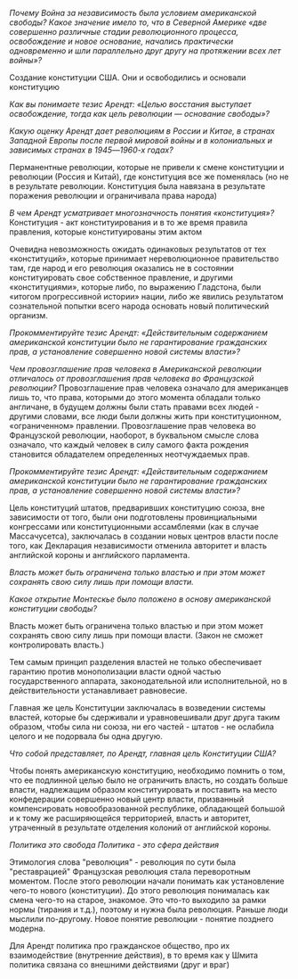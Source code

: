 _Почему Война за независимость была условием американской свободы? Какое значение имело то, что в Северной Америке «две совершенно различные стадии революционного процесса, освобождение и новое основание, начались практически одновременно и шли параллельно друг другу на протяжении всех лет войны»?_

Создание конституции США. Они и освободились и основали конституцию

_Как вы понимаете тезис Арендт: «Целью восстания выступает освобождение, тогда как цель революции ― основание свободы»?_

_Какую оценку Арендт дает революциям в России и Китае, в странах Западной Европы после первой мировой войны и в колониальных и зависимых странах в 1945―1960-х годах?_

Перманентные революции, которые не привели к смене конституции и революции (Россия и Китай), где конституция все же поменялась (но не в результате революции. Конституция была навязана в результате поражения революции и ограничивала права народа)

_В чем Арендт усматривает многозначность понятия «конституция»?_
Конституция - акт конституирования и в то же время правила правления, которые конституированы этим актом

Очевидна невозможность ожидать одинаковых результатов от тех «конституций», которые принимает нереволюционное правительство там, где народ и его революция оказались не в состоянии конституировать свое собственное правление, и другими «конституциями», которые либо, по выражению Гладстона, были «итогом прогрессивной истории» нации, либо же явились результатом сознательной попытки всего народа основать новый политический организм.

_Прокомментируйте тезис Арендт: «Действительным содержанием американской конституции было не гарантирование гражданских прав, а установление совершенно новой системы власти»?_

_Чем провозглашение прав человека в Американской революции отличалось от провозглашения прав человека во Французской революции?_
Провозглашение прав человека означало для американцев лишь то, что права, которыми до этого момента обладали только англичане, в будущем должны были стать правами всех людей - другими словами, все люди были должны жить при конституционном, «ограниченном» правлении. Провозглашение прав человека во Французской революции, наоборот, в буквальном смысле слова означало, что каждый человек в силу самого факта рождения становится обладателем определенных неотчуждаемых прав.

_Прокомментируйте тезис Арендт: «Действительным содержанием американской конституции было не гарантирование гражданских прав, а установление совершенно новой системы власти»?_

Цель конституций штатов, предваривших конституцию союза, вне зависимости от того, были они подготовлены провинциальными конгрессами или конституционными ассамблеями (как в случае Массачусетса), заключалась в создании новых центров власти после того, как Декларация независимости отменила авторитет и власть английской короны и английского парламента.

_Власть может быть ограничена только властью и при этом может сохранять свою силу лишь при помощи власти._

_Какое открытие Монтескье было положено в основу американской конституции свободы?_

Власть может быть ограничена только властью и при этом может сохранять свою силу лишь при помощи власти. (Закон не сможет контролировать власть.)

Тем самым принцип разделения властей не только обеспечивает гарантию против монополизации власти одной частью государственного аппарата, законодательной или исполнительной, но в действительности устанавливает равновесие.

Главная же цель Конституции заключалась в возведении системы властей, которые бы сдерживали и уравновешивали друг друга таким образом, чтобы сила ни союза, ни его частей - штатов - не ослабила целого и не подорвала бы одна другую.

_Что собой представляет, по Арендт, главная цель Конституции США?_

Чтобы понять американскую конституцию, необходимо помнить о том, что ее подлинной целью было не ограничить власть, но создать больше власти, надлежащим образом конституировать и поставить на место конфедерации совершенно новый центр власти, призванный компенсировать новообразованной республике, обладающей большой и к тому же расширяющейся территорией, власть и авторитет, утраченный в результате отделения колоний от английской короны.

_Политика это свобода_
_Политика - это сфера действия_ 

Этимология слова "революция" - революция по сути была "реставрацией"
Французская революция стала переворотным моментом. После этого революции начали понимать как установление чего-то нового (конституции). До этого революция понималась как смена чего-то на старое, знакомое. Это что-то выходило за рамки нормы (тирания и т.д.), поэтому и нужна была революция. Раньше люди мыслили по-другому. Новое понятие революции - понятие позднего модерна.

Для Арендт политика про гражданское общество, про их взаимодействие (внутренние действия), в то время как у Шмита политика связана со внешними действиями (друг и враг)
